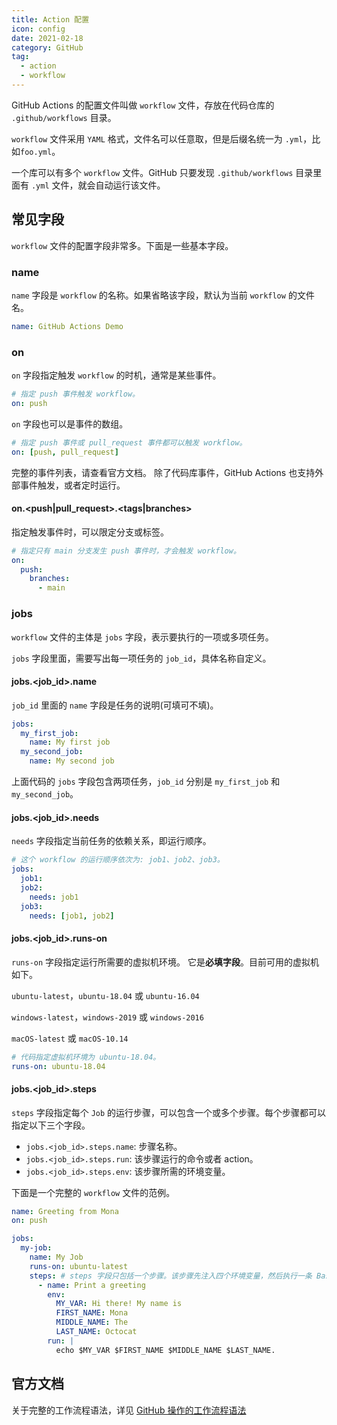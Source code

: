 ```yaml
---
title: Action 配置
icon: config
date: 2021-02-18
category: GitHub
tag:
  - action
  - workflow
---
```


GitHub Actions 的配置文件叫做 `workflow` 文件，存放在代码仓库的 `.github/workflows` 目录。

`workflow` 文件采用 `YAML` 格式，文件名可以任意取，但是后缀名统一为 `.yml`，比如`foo.yml`。

一个库可以有多个 `workflow` 文件。GitHub 只要发现 `.github/workflows` 目录里面有 `.yml` 文件，就会自动运行该文件。

<!-- more -->

## 常见字段

`workflow` 文件的配置字段非常多。下面是一些基本字段。

### name

`name` 字段是 `workflow` 的名称。如果省略该字段，默认为当前 `workflow` 的文件名。

```yml
name: GitHub Actions Demo
```

### on

`on` 字段指定触发 `workflow` 的时机，通常是某些事件。

```yml
# 指定 push 事件触发 workflow。
on: push
```

`on` 字段也可以是事件的数组。

```yml
# 指定 push 事件或 pull_request 事件都可以触发 workflow。
on: [push, pull_request]
```

完整的事件列表，请查看官方文档。
除了代码库事件，GitHub Actions 也支持外部事件触发，或者定时运行。

#### on.<push|pull_request>.<tags|branches>

指定触发事件时，可以限定分支或标签。

```yml
# 指定只有 main 分支发生 push 事件时，才会触发 workflow。
on:
  push:
    branches:
      - main
```

### jobs

`workflow` 文件的主体是 `jobs` 字段，表示要执行的一项或多项任务。

`jobs` 字段里面，需要写出每一项任务的 `job_id`，具体名称自定义。

#### jobs.<job_id>.name

`job_id` 里面的 `name` 字段是任务的说明(可填可不填)。

```yml
jobs:
  my_first_job:
    name: My first job
  my_second_job:
    name: My second job
```

上面代码的 `jobs` 字段包含两项任务，`job_id` 分别是 `my_first_job` 和 `my_second_job`。

#### jobs.<job_id>.needs

`needs` 字段指定当前任务的依赖关系，即运行顺序。

```yml
# 这个 workflow 的运行顺序依次为: job1、job2、job3。
jobs:
  job1:
  job2:
    needs: job1
  job3:
    needs: [job1, job2]
```

#### jobs.<job_id>.runs-on

`runs-on` 字段指定运行所需要的虚拟机环境。
它是**必填字段**。目前可用的虚拟机如下。

`ubuntu-latest`，`ubuntu-18.04` 或 `ubuntu-16.04`

`windows-latest`，`windows-2019` 或 `windows-2016`

`macOS-latest` 或 `macOS-10.14`

```yml
# 代码指定虚拟机环境为 ubuntu-18.04。
runs-on: ubuntu-18.04
```

#### jobs.<job_id>.steps

`steps` 字段指定每个 `Job` 的运行步骤，可以包含一个或多个步骤。每个步骤都可以指定以下三个字段。

- `jobs.<job_id>.steps.name`: 步骤名称。
- `jobs.<job_id>.steps.run`: 该步骤运行的命令或者 action。
- `jobs.<job_id>.steps.env`: 该步骤所需的环境变量。

下面是一个完整的 `workflow` 文件的范例。

```yml
name: Greeting from Mona
on: push

jobs:
  my-job:
    name: My Job
    runs-on: ubuntu-latest
    steps: # steps 字段只包括一个步骤。该步骤先注入四个环境变量，然后执行一条 Bash 命令。
      - name: Print a greeting
        env:
          MY_VAR: Hi there! My name is
          FIRST_NAME: Mona
          MIDDLE_NAME: The
          LAST_NAME: Octocat
        run: |
          echo $MY_VAR $FIRST_NAME $MIDDLE_NAME $LAST_NAME.
```

## 官方文档

关于完整的工作流程语法，详见 [GitHub 操作的工作流程语法](https://docs.github.com/cn/actions/reference/workflow-syntax-for-github-actions)
